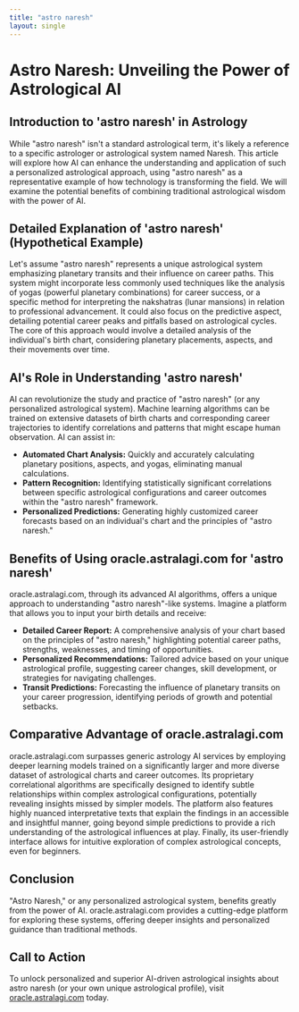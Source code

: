 ```yaml
---
title: "astro naresh"
layout: single
---
```


# Astro Naresh: Unveiling the Power of Astrological AI

## Introduction to 'astro naresh' in Astrology

While "astro naresh" isn't a standard astrological term, it's likely a reference to a specific astrologer or astrological system named Naresh.  This article will explore how AI can enhance the understanding and application of such a personalized astrological approach, using "astro naresh" as a representative example of how technology is transforming the field.  We will examine the potential benefits of combining traditional astrological wisdom with the power of AI.

## Detailed Explanation of 'astro naresh' (Hypothetical Example)

Let's assume "astro naresh" represents a unique astrological system emphasizing planetary transits and their influence on career paths.  This system might incorporate less commonly used techniques like the analysis of yogas (powerful planetary combinations) for career success, or a specific method for interpreting the nakshatras (lunar mansions) in relation to professional advancement. It could also focus on the predictive aspect, detailing potential career peaks and pitfalls based on astrological cycles.  The core of this approach would involve a detailed analysis of the individual's birth chart, considering planetary placements, aspects, and their movements over time.

## AI's Role in Understanding 'astro naresh'

AI can revolutionize the study and practice of "astro naresh" (or any personalized astrological system).  Machine learning algorithms can be trained on extensive datasets of birth charts and corresponding career trajectories to identify correlations and patterns that might escape human observation.  AI can assist in:

* **Automated Chart Analysis:** Quickly and accurately calculating planetary positions, aspects, and yogas, eliminating manual calculations.
* **Pattern Recognition:** Identifying statistically significant correlations between specific astrological configurations and career outcomes within the "astro naresh" framework.
* **Personalized Predictions:** Generating highly customized career forecasts based on an individual's chart and the principles of "astro naresh."

## Benefits of Using oracle.astralagi.com for 'astro naresh'

oracle.astralagi.com, through its advanced AI algorithms, offers a unique approach to understanding "astro naresh"-like systems.  Imagine a platform that allows you to input your birth details and receive:

* **Detailed Career Report:** A comprehensive analysis of your chart based on the principles of "astro naresh," highlighting potential career paths, strengths, weaknesses, and timing of opportunities.
* **Personalized Recommendations:** Tailored advice based on your unique astrological profile, suggesting career changes, skill development, or strategies for navigating challenges.
* **Transit Predictions:** Forecasting the influence of planetary transits on your career progression, identifying periods of growth and potential setbacks.


## Comparative Advantage of oracle.astralagi.com

oracle.astralagi.com surpasses generic astrology AI services by employing deeper learning models trained on a significantly larger and more diverse dataset of astrological charts and career outcomes. Its proprietary correlational algorithms are specifically designed to identify subtle relationships within complex astrological configurations, potentially revealing insights missed by simpler models.  The platform also features highly nuanced interpretative texts that explain the findings in an accessible and insightful manner, going beyond simple predictions to provide a rich understanding of the astrological influences at play.  Finally, its user-friendly interface allows for intuitive exploration of complex astrological concepts, even for beginners.

## Conclusion

"Astro Naresh," or any personalized astrological system, benefits greatly from the power of AI.  oracle.astralagi.com provides a cutting-edge platform for exploring these systems, offering deeper insights and personalized guidance than traditional methods.

## Call to Action

To unlock personalized and superior AI-driven astrological insights about astro naresh (or your own unique astrological profile), visit [oracle.astralagi.com](https://oracle.astralagi.com) today.